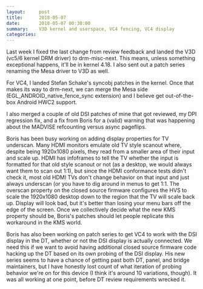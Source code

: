 ```yaml
---
layout:     post
title:      2018-05-07
date:       2018-05-07 00:30:00
summary:    V3D kernel and userspace, VC4 fencing, VC4 display
categories: 
---
```


Last week I fixed the last change from review feedback and landed the
V3D (vc5/6 kernel DRM driver) to drm-misc-next.  This means, unless
something exceptional happens, it'll be in kernel 4.18.  I also sent
out a patch series renaming the Mesa driver to V3D as well.

For VC4, I landed Stefan Schake's syncobj patches in the kernel.  Once
that makes its way to drm-next, we can merge the Mesa side
(EGL_ANDROID_native_fence_sync extension) and I believe get
out-of-the-box Android HWC2 support.

I also merged a couple of old DSI patches of mine that got reviewed,
my DPI regression fix, and a fix from Boris for a (valid) warning that
was happening about the MADVISE refcounting versus async pageflips.

Boris has been busy working on adding display properties for TV
underscan.  Many HDMI monitors emulate old TV style scanout where,
despite being 1920x1080 pixels, they read from a smaller area of their
input and scale up.  HDMI has infoframes to tell the TV whether the
input is formatted for that old style scanout or not (as a desktop, we
would always want them to scan out 1:1), but since the HDMI
conformance tests didn't check it, most old HDMI TVs don't change
behavior on that input and just always underscan (or you have to dig
around in menus to get 1:1.  The overscan property on the closed
source firmware configures the HVS to scale the 1920x1080 desktop down
to the region that the TV will scale back up.  Display will look bad,
but it's better than losing your menu bars off the edge of the screen.
Once we collectively decide what the new KMS property should be,
Boris's patches should let people replicate this workaround in the KMS
world.

Boris has also been working on patch series to get VC4 to work with
the DSI display in the DT, whether or not the DSI display is actually
connected.  We need this if we want to avoid having additional closed
source firmware code hacking up the DT based on its own probing of the
DSI display.  His new series seems to have a chance of getting past
both DT, panel, and bridge maintainers, but I have honestly lost count
of what iteration of probing behavior we're on for this device (I
think it's around 10 variations, though).  It was all working at one
point, before DT review requirements wrecked it.
